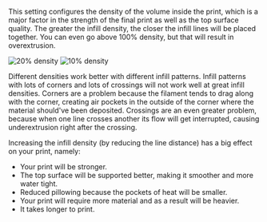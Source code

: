 This setting configures the density of the volume inside the print, which is a major factor in the strength of the final print as well as the top surface quality. The greater the infill density, the closer the infill lines will be placed together. You can even go above 100% density, but that will result in overextrusion.

![20% density](images/infill_sparse_density_high.png)
![10% density](images/infill_sparse_density_low.png)

Different densities work better with different infill patterns. Infill patterns with lots of corners and lots of crossings will not work well at great infill densities. Corners are a problem because the filament tends to drag along with the corner, creating air pockets in the outside of the corner where the material should've been deposited. Crossings are an even greater problem, because when one line crosses another its flow will get interrupted, causing underextrusion right after the crossing.

Increasing the infill density (by reducing the line distance) has a big effect on your print, namely:
* Your print will be stronger.
* The top surface will be supported better, making it smoother and more water tight.
* Reduced pillowing because the pockets of heat will be smaller.
* Your print will require more material and as a result will be heavier.
* It takes longer to print.